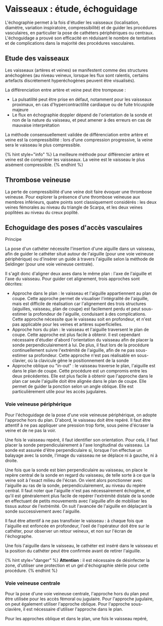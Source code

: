 # Vaisseaux : étude, échoguidage

L'échographie permet à la fois d'étudier les vaisseaux (localisation, diamètre, variation inspiratoire, compressibilité) et de guider les procédures vasculaires, en particulier la pose de cathéters périphériques ou centraux. L'échoguidage a prouvé son efficacité en réduisant le nombre de tentatives et de complications dans la majorité des procédures vasculaires.

## Etude des vaisseaux

Les vaisseaux (artères et veines) se manifestent comme des structures anéchogènes (au niveau veineux, lorsque les flux sont ralentis, certains artefacts discrètement hyperéchogènes peuvent être visualisés).

La différenciation entre artère et veine peut être trompeuse :

* La pulsatilité peut être prise en défaut, notamment pour les vaisseaux proximaux, en cas d'hypercontractilité cardiaque ou de fuite tricuspide majeure
* Le flux en échographie doppler dépend de l'orientation de la sonde et non de la nature du vaisseau, et peut amener à des erreurs en cas de mauvaise interprétation

La méthode consensuellement validée de différenciation entre artère et veine est la compressibilité : lors d'une compression progressive, la veine sera le vaisseau le plus compressible.

{% hint style="info" %}
La meilleure méthode pour différencier artère et veine est de comprimer les vaisseaux. La veine est le vaisseau le plus aisément compressible.
{% endhint %}

## Thrombose veineuse

La perte de compressibilité d'une veine doit faire évoquer une thrombose veineuse. Pour explorer la présence d'une thrombose veineuse aux membres inférieurs, quatre points sont classiquement considérés : les deux veines fémorales au niveau du triangle de Scarpa, et les deux veines poplitées au niveau du creux poplité.

## Echoguidage des poses d'accès vasculaires

Principe

La pose d'un cathéter nécessite l'insertion d'une aiguille dans un vaisseau, afin de guider le cathéter situé autour de l'aiguille (pour une voie veineuse périphérique) ou d'insérer un guide à travers l'aiguille selon la méthode de Seldinger (pour une voie veineuse centrale).

Il s'agit donc d'aligner deux axes dans le même plan : l'axe de l'aiguille et l'axe du vaisseau. Pour guider cet alignement, trois approches sont décrites:

* Approche dans le plan : le vaisseau et l'aiguille appartiennent au plan de coupe. Cette approche permet de visualiser l'intégralité de l'aiguille, mais est difficile de réalisation car l'alignement des trois structures (aiguilles, vaisseau, plan de coupe) est facilement perdu et peut sous-estimer la profondeur de l'aiguille, conduisant à des complications. Cette approche nécessite que le vaisseau soit en profondeur, et n'est pas applicable pour les veines et artères superficielles.
* Approche hors du plan : le vaisseau et l'aiguille traversent le plan de coupe. Cette approche est plus facile à obtenir. Il est cependant nécessaire d'étudier d'abord l'orientation du vaisseau afin de placer la sonde perpendiculairement à lui. De plus, il faut lors de la procédure continuellement suivre l'extrémité de l'aiguille, afin de ne pas sous-estimer sa profondeur. Cette approche n'est pas réalisable en sous-clavier, où la clavicule gêne le positionnement de la sonde
* Approche oblique ou "in-out" : le vaisseau traverse le plan, l'aiguille est dans le plan de coupe. Cette procédure est un compromis entre les deux précédentes. Elle est plus facile à obtenir que l'approche dans le plan car seule l'aiguille doit être alignée dans le plan de coupe. Elle permet de guider la ponction selon un angle oblique. Elle est particulièrement utile pour les accès jugulaires.

### Voie veineuse périphérique

Pour l'échoguidage de la pose d'une voie veineuse périphérique, on adopte l'approche hors du plan. D'abord, le vaisseau doit être repéré. Il faut être attentif à ne pas appliquer une pression trop forte, sous peine d'écraser la veine et de ne pas la voir.

Une fois le vaisseau repéré, il faut identifier son orientation. Pour cela, il faut placer la sonde perpendiculairement  à l'axe longitudinal du vaisseau. La sonde est assurée d'être perpendiculaire si, lorsque l'on effectue un balayage avec la sonde, l'image du vaisseau ne se déplace ni à gauche, ni à droite.

Une fois que la sonde est bien perpendiculaire au vaisseau, on place le repère central de la sonde en regard du vaisseau, de telle sorte à ce que la veine soit à l'exact milieu de l'écran. On vient alors ponctionner avec l'aiguille au ras de la sonde, perpendiculairement, au niveau du repère central. Il faut noter que l'aiguille n'est pas nécessairement échogène, et qu'il est généralement plus facile de repérer l'extrémité distale de la sonde en effectuant de petits mouvements avec l'aiguille afin de mobiliser les tissus autour de l'extrémité. On suit l'avancée de l'aiguille en déplaçant la sonde successivement avec l'aiguille.

Il faut être attentif à ne pas transfixier le vaisseau : à chaque fois que l'aiguille est enfoncée en profondeur, l'oeil de l'opérateur doit être sur le cathéter, pour observer un retour veineux, et non sur l'écran de l'échographe.

Une fois l'aiguille dans le vaisseau, le cathéter est inséré dans le vaisseau et la position du cathéter peut être confirmée avant de retirer l'aiguille.

{% hint style="danger" %}
**Attention** : il est nécessaire de désinfecter la zone, d'utiliser une protection et un gel d'échographie stérile pour cette procédure.
{% endhint %}

### Voie veineuse centrale

Pour la pose d'une voie veineuse centrale, l'approche hors du plan peut être utilisée pour les accès fémoral ou jugulaire. Pour l'approche jugulaire, on peut également utiliser l'approche oblique. Pour l'approche sous-clavière, il est nécessaire d'utiliser l'approche dans le plan.

Pour les approches oblique et dans le plan, une fois le vaisseau repéré,&#x20;

